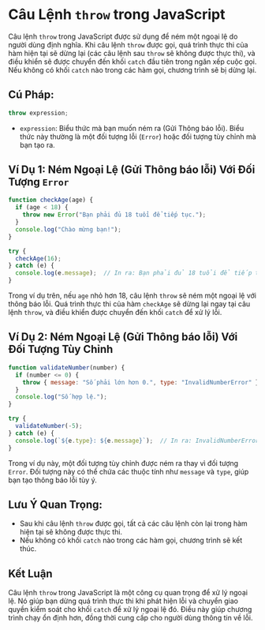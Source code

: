 # Câu Lệnh `throw` trong JavaScript

Câu lệnh `throw` trong JavaScript được sử dụng để ném một ngoại lệ do người dùng định nghĩa. Khi câu lệnh `throw` được gọi, quá trình thực thi của hàm hiện tại sẽ dừng lại (các câu lệnh sau `throw` sẽ không được thực thi), và điều khiển sẽ được chuyển đến khối `catch` đầu tiên trong ngăn xếp cuộc gọi. Nếu không có khối `catch` nào trong các hàm gọi, chương trình sẽ bị dừng lại.

## Cú Pháp:

```javascript
throw expression;
```

- `expression`: Biểu thức mà bạn muốn ném ra (Gửi Thông báo lỗi). Biểu thức này thường là một đối tượng lỗi (`Error`) hoặc đối tượng tùy chỉnh mà bạn tạo ra.

## Ví Dụ 1: Ném Ngoại Lệ (Gửi Thông báo lỗi) Với Đối Tượng `Error`

```javascript
function checkAge(age) {
  if (age < 18) {
    throw new Error("Bạn phải đủ 18 tuổi để tiếp tục.");
  }
  console.log("Chào mừng bạn!");
}

try {
  checkAge(16);
} catch (e) {
  console.log(e.message);  // In ra: Bạn phải đủ 18 tuổi để tiếp tục.
}
```

Trong ví dụ trên, nếu `age` nhỏ hơn 18, câu lệnh `throw` sẽ ném một ngoại lệ với thông báo lỗi. Quá trình thực thi của hàm `checkAge` sẽ dừng lại ngay tại câu lệnh `throw`, và điều khiển được chuyển đến khối `catch` để xử lý lỗi.

## Ví Dụ 2: Ném Ngoại Lệ (Gửi Thông báo lỗi) Với Đối Tượng Tùy Chỉnh

```javascript
function validateNumber(number) {
  if (number <= 0) {
    throw { message: "Số phải lớn hơn 0.", type: "InvalidNumberError" };
  }
  console.log("Số hợp lệ.");
}

try {
  validateNumber(-5);
} catch (e) {
  console.log(`${e.type}: ${e.message}`);  // In ra: InvalidNumberError: Số phải lớn hơn 0.
}
```

Trong ví dụ này, một đối tượng tùy chỉnh được ném ra thay vì đối tượng `Error`. Đối tượng này có thể chứa các thuộc tính như `message` và `type`, giúp bạn tạo thông báo lỗi tùy ý.

## Lưu Ý Quan Trọng:

- Sau khi câu lệnh `throw` được gọi, tất cả các câu lệnh còn lại trong hàm hiện tại sẽ không được thực thi.
- Nếu không có khối `catch` nào trong các hàm gọi, chương trình sẽ kết thúc.

## Kết Luận

Câu lệnh `throw` trong JavaScript là một công cụ quan trọng để xử lý ngoại lệ. Nó giúp bạn dừng quá trình thực thi khi phát hiện lỗi và chuyển giao quyền kiểm soát cho khối `catch` để xử lý ngoại lệ đó. Điều này giúp chương trình chạy ổn định hơn, đồng thời cung cấp cho người dùng thông tin về lỗi.